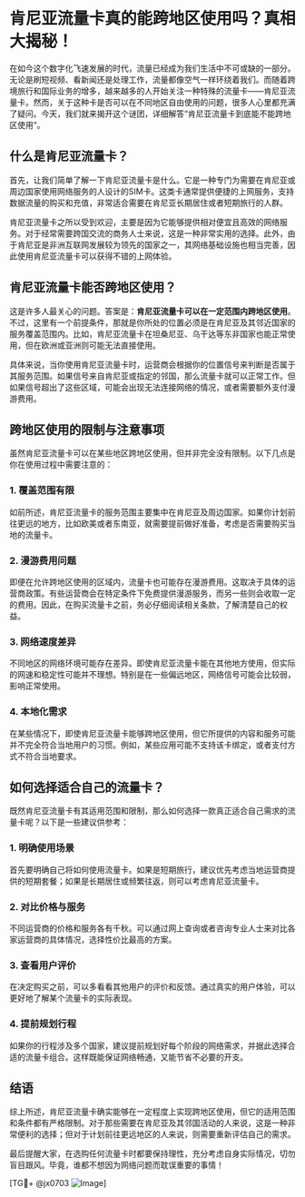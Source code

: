 # 肯尼亚流量卡真的能跨地区使用吗？真相大揭秘！

在如今这个数字化飞速发展的时代，流量已经成为我们生活中不可或缺的一部分。无论是刷短视频、看新闻还是处理工作，流量都像空气一样环绕着我们。而随着跨境旅行和国际业务的增多，越来越多的人开始关注一种特殊的流量卡——肯尼亚流量卡。然而，关于这种卡是否可以在不同地区自由使用的问题，很多人心里都充满了疑问。今天，我们就来揭开这个谜团，详细解答“肯尼亚流量卡到底能不能跨地区使用”。

## 什么是肯尼亚流量卡？

首先，让我们简单了解一下肯尼亚流量卡是什么。它是一种专门为需要在肯尼亚或周边国家使用网络服务的人设计的SIM卡。这类卡通常提供便捷的上网服务，支持数据流量的购买和充值，非常适合需要在肯尼亚长期居住或者短期旅行的人群。

肯尼亚流量卡之所以受到欢迎，主要是因为它能够提供相对便宜且高效的网络服务。对于经常需要跨国交流的商务人士来说，这是一种非常实用的选择。此外，由于肯尼亚是非洲互联网发展较为领先的国家之一，其网络基础设施也相当完善，因此使用肯尼亚流量卡可以获得不错的上网体验。

## 肯尼亚流量卡能否跨地区使用？

这是许多人最关心的问题。答案是：**肯尼亚流量卡可以在一定范围内跨地区使用**。不过，这里有一个前提条件，那就是你所处的位置必须是在肯尼亚及其邻近国家的服务覆盖范围内。比如，肯尼亚流量卡在坦桑尼亚、乌干达等东非国家也能正常使用，但在欧洲或亚洲则可能无法直接使用。

具体来说，当你使用肯尼亚流量卡时，运营商会根据你的位置信号来判断是否属于其服务范围。如果信号来自肯尼亚或指定的邻国，那么流量卡就可以正常工作。但如果信号超出了这些区域，可能会出现无法连接网络的情况，或者需要额外支付漫游费用。

## 跨地区使用的限制与注意事项

虽然肯尼亚流量卡可以在某些地区跨地区使用，但并非完全没有限制。以下几点是你在使用过程中需要注意的：

### 1. **覆盖范围有限**
   如前所述，肯尼亚流量卡的服务范围主要集中在肯尼亚及周边国家。如果你计划前往更远的地方，比如欧美或者东南亚，就需要提前做好准备，考虑是否需要购买当地的流量卡。

### 2. **漫游费用问题**
   即便在允许跨地区使用的区域内，流量卡也可能存在漫游费用。这取决于具体的运营商政策。有些运营商会在特定条件下免费提供漫游服务，而另一些则会收取一定的费用。因此，在购买流量卡之前，务必仔细阅读相关条款，了解清楚自己的权益。

### 3. **网络速度差异**
   不同地区的网络环境可能存在差异。即使肯尼亚流量卡能在其他地方使用，但实际的网速和稳定性可能并不理想。特别是在一些偏远地区，网络信号可能会比较弱，影响正常使用。

### 4. **本地化需求**
   在某些情况下，即使肯尼亚流量卡能够跨地区使用，但它所提供的内容和服务可能并不完全符合当地用户的习惯。例如，某些应用可能不支持该卡绑定，或者支付方式不符合当地要求。

## 如何选择适合自己的流量卡？

既然肯尼亚流量卡有其适用范围和限制，那么如何选择一款真正适合自己需求的流量卡呢？以下是一些建议供参考：

### 1. **明确使用场景**
   首先要明确自己将如何使用流量卡。如果是短期旅行，建议优先考虑当地运营商提供的短期套餐；如果是长期居住或频繁往返，则可以考虑肯尼亚流量卡。

### 2. **对比价格与服务**
   不同运营商的价格和服务各有千秋。可以通过网上查询或者咨询专业人士来对比各家运营商的具体情况，选择性价比最高的方案。

### 3. **查看用户评价**
   在决定购买之前，可以多看看其他用户的评价和反馈。通过真实的用户体验，可以更好地了解某个流量卡的实际表现。

### 4. **提前规划行程**
   如果你的行程涉及多个国家，建议提前规划好每个阶段的网络需求，并据此选择合适的流量卡组合。这样既能保证网络畅通，又能节省不必要的开支。

## 结语

综上所述，肯尼亚流量卡确实能够在一定程度上实现跨地区使用，但它的适用范围和条件都有严格限制。对于那些需要在肯尼亚及其邻国活动的人来说，这是一种非常便利的选择；但对于计划前往更远地区的人来说，则需要重新评估自己的需求。

最后提醒大家，在选购任何流量卡时都要保持理性，充分考虑自身实际情况，切勿盲目跟风。毕竟，谁都不想因为网络问题而耽误重要的事情！

[TG💪+ @jx0703 ![Image](https://github.com/user-attachments/assets/dbca1d08-cadb-493c-b0ec-ad6f7a83f270)]